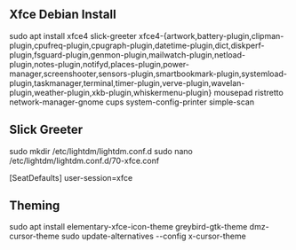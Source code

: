 ## Xfce Debian Install ##

sudo apt install xfce4 slick-greeter xfce4-{artwork,battery-plugin,clipman-plugin,cpufreq-plugin,cpugraph-plugin,datetime-plugin,dict,diskperf-plugin,fsguard-plugin,genmon-plugin,mailwatch-plugin,netload-plugin,notes-plugin,notifyd,places-plugin,power-manager,screenshooter,sensors-plugin,smartbookmark-plugin,systemload-plugin,taskmanager,terminal,timer-plugin,verve-plugin,wavelan-plugin,weather-plugin,xkb-plugin,whiskermenu-plugin} mousepad ristretto network-manager-gnome cups system-config-printer simple-scan

## Slick Greeter ##

sudo mkdir /etc/lightdm/lightdm.conf.d
sudo nano /etc/lightdm/lightdm.conf.d/70-xfce.conf

[SeatDefaults]
user-session=xfce

## Theming ##

sudo apt install elementary-xfce-icon-theme greybird-gtk-theme dmz-cursor-theme
sudo update-alternatives --config x-cursor-theme
